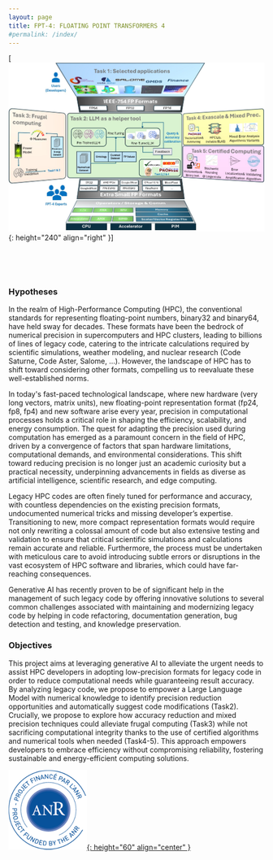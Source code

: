 ```yaml
---
layout: page
title: FPT-4: FLOATING POINT TRANSFORMERS 4
#permalink: /index/
---
```


[![image](/images/fpt4_workflow.jpg){: height="240" align="right" }]


<br> 
<br> 
<br> 


[comment]: <> (https://anr.fr/Projet-ANR-24-CE46-7572)

### Hypotheses
In the realm of High-Performance Computing (HPC), the conventional standards for representing floating-point numbers, binary32 and binary64, have held sway for decades. These formats have been the bedrock of numerical precision in supercomputers and HPC clusters, leading to billions of lines of legacy code, catering to the intricate calculations required by scientific simulations, weather modeling, and nuclear research (Code Saturne, Code Aster, Salome, ...). However, the landscape of HPC has to shift toward considering other formats, compelling us to reevaluate these well-established norms.

In today's fast-paced technological landscape, where new hardware (very long vectors, matrix units), new floating-point representation format (fp24, fp8, fp4) and new software arise every year, precision in computational processes holds a critical role in shaping the efficiency, scalability, and energy consumption. The quest for adapting the precision used during computation has emerged as a paramount concern in the field of HPC, driven by a convergence of factors that span hardware limitations, computational demands, and environmental considerations. This shift toward reducing precision is no longer just an academic curiosity but a practical necessity, underpinning advancements in fields as diverse as artificial intelligence, scientific research, and edge computing.

Legacy HPC codes are often finely tuned for performance and accuracy, with countless dependencies on the existing precision formats, undocumented numerical tricks and missing developer’s expertise. Transitioning to new, more compact representation formats would require not only rewriting a colossal amount of code but also extensive testing and validation to ensure that critical scientific simulations and calculations remain accurate and reliable. Furthermore, the process must be undertaken with meticulous care to avoid introducing subtle errors or disruptions in the vast ecosystem of HPC software and libraries, which could have far-reaching consequences.

Generative AI has recently proven to be of significant help in the management of such legacy code by offering innovative solutions to several common challenges associated with maintaining and modernizing legacy code by helping in code refactoring, documentation generation, bug detection and testing, and knowledge preservation.


### Objectives
 This project aims at leveraging generative AI to alleviate the urgent needs to assist HPC developers in adopting low-precision formats for legacy code in order to reduce computational needs while guaranteeing result accuracy. By analyzing legacy code, we propose to empower a Large Language Model with numerical knowledge to  identify precision reduction opportunities and automatically suggest code modifications (Task2). Crucially, we propose to explore how accuracy reduction and mixed precision techniques could alleviate frugal computing (Task3) while not sacrificing computational integrity thanks to the use of certified algorithms and numerical tools when needed (Task4-5). This approach empowers developers to embrace efficiency without compromising reliability, fostering sustainable and energy-efficient computing solutions.
 

[![image](/images/anr.png){: height="60" align="center" }](https://anr.fr/fileadmin/aap/2024/selection/aapg-2024-selection.pdf)
